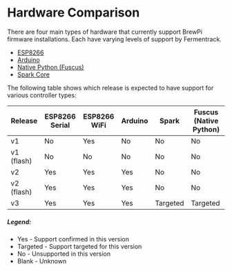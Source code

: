 # Hardware Comparison

There are four main types of hardware that currently support BrewPi firmware installations. Each have varying levels of support by Fermentrack.

* [ESP8266](ESP8266.md)
* [Arduino](Arduino.md)
* [Native Python (Fuscus)](Native%20Python.md)
* [Spark Core](Spark.md)

The following table shows which release is expected to have support for various controller types:

| Release    | ESP8266 Serial     | ESP8266 WiFi       | Arduino            | Spark           | Fuscus (Native Python) |
|------------|--------------------|--------------------|--------------------|-----------------|------------------------|
| v1         | No                 | Yes                | No                 | No              | No                     |
| v1 (flash) | No                 | No                 | No                 | No              | No                     |
| v2         | Yes                | Yes                | Yes                | No              | No                     |
| v2 (flash) | Yes                | Yes                | Yes                | No              | No                     |
| v3         | Yes                | Yes                | Yes                | Targeted        | Targeted               |


##### Legend:

* Yes - Support confirmed in this version
* Targeted - Support targeted for this version
* No - Unsupported in this version
* Blank - Unknown
